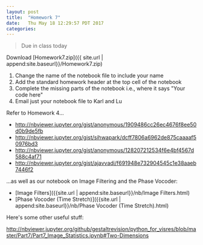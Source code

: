 ```yaml
---
layout: post
title:  "Homework 7"
date:   Thu May 18 12:29:57 PDT 2017
categories:
---
```


> Due in class today

Download [Homework7.zip]({{ site.url | append:site.baseurl}}/Homework7.zip)
1. Change the name of the notebook file to include your name
2. Add the standard homework header at the top cell of the notebook
3. Complete the missing parts of the notebook i.e., where it says "Your code here"
4. Email just your notebook file to Karl and Lu

Refer to Homework 4...
* <http://nbviewer.jupyter.org/gist/anonymous/1909486cc26ec4676f8ee50d0b9de5fb>
* <http://nbviewer.jupyter.org/gist/sihwapark/dcff7806a6962de875caaaaf50976bd3>
* <http://nbviewer.jupyter.org/gist/anonymous/128207212534f6e4bf4567d588c4af71>
* <http://nbviewer.jupyter.org/gist/ajavvadi/f691948e732904545c1e38aaeb7446f2>

...as well as our notebook on Image Filtering and the Phase Vocoder:
* [Image Filters]({{site.url | append:site.baseurl}}/nb/Image Filters.html)
* [Phase Vocoder (Time Stretch)]({{site.url | append:site.baseurl}}/nb/Phase Vocoder (Time Stretch).html)

Here's some other useful stuff:

<http://nbviewer.jupyter.org/github/gestaltrevision/python_for_visres/blob/master/Part7/Part7_Image_Statistics.ipynb#Two-Dimensions>


